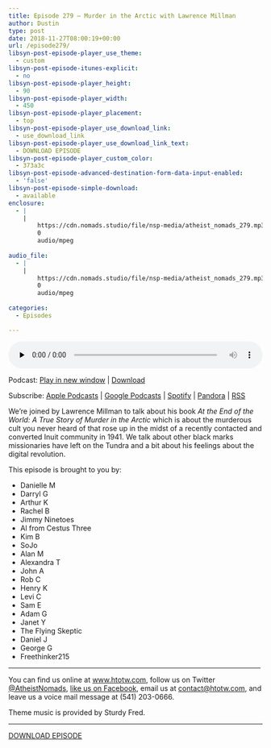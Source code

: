 ```yaml
---
title: Episode 279 – Murder in the Arctic with Lawrence Millman
author: Dustin
type: post
date: 2018-11-27T08:00:19+00:00
url: /episode279/
libsyn-post-episode-player_use_theme:
  - custom
libsyn-post-episode-itunes-explicit:
  - no
libsyn-post-episode-player_height:
  - 90
libsyn-post-episode-player_width:
  - 450
libsyn-post-episode-player_placement:
  - top
libsyn-post-episode-player_use_download_link:
  - use_download_link
libsyn-post-episode-player_use_download_link_text:
  - DOWNLOAD EPISODE
libsyn-post-episode-player_custom_color:
  - 373a3c
libsyn-post-episode-advanced-destination-form-data-input-enabled:
  - 'false'
libsyn-post-episode-simple-download:
  - available
enclosure:
  - |
    |
        https://cdn.nomads.studio/file/nsp-media/atheist_nomads_279.mp3
        0
        audio/mpeg
        
audio_file:
  - |
    |
        https://cdn.nomads.studio/file/nsp-media/atheist_nomads_279.mp3
        0
        audio/mpeg
        
categories:
  - Episodes

---
```

<div itemscope itemtype="http://schema.org/AudioObject">
  <meta itemprop="name" content="Episode 279 &#8211; Murder in the Arctic with Lawrence Millman" />
  
  <meta itemprop="uploadDate" content="2018-11-27T01:00:19-07:00" />
  
  <meta itemprop="encodingFormat" content="audio/mpeg" />
  
  <meta itemprop="description" content="
We're joined by Lawrence Millman to talk about his book At the End of the World: A True Story of Murder in the Arctic which is about the murderous cult you never heard of that rose up in the midst of a recently contacted and converted Inuit communit..." />
  
  <meta itemprop="contentUrl" content="https://dts.podtrac.com/redirect.mp3/cdn.nomads.studio/file/nsp-media/atheist_nomads_279.mp3" />
  </p> 
  
  <div class="powerpress_player" id="powerpress_player_8542">
    <audio class="wp-audio-shortcode" id="audio-2074-286" preload="none" style="width: 100%;" controls="controls"><source type="audio/mpeg" src="https://dts.podtrac.com/redirect.mp3/cdn.nomads.studio/file/nsp-media/atheist_nomads_279.mp3?_=286" /><a href="https://dts.podtrac.com/redirect.mp3/cdn.nomads.studio/file/nsp-media/atheist_nomads_279.mp3">https://dts.podtrac.com/redirect.mp3/cdn.nomads.studio/file/nsp-media/atheist_nomads_279.mp3</a></audio>
  </div>
</div>

<p class="powerpress_links powerpress_links_mp3">
  Podcast: <a href="https://dts.podtrac.com/redirect.mp3/cdn.nomads.studio/file/nsp-media/atheist_nomads_279.mp3" class="powerpress_link_pinw" target="_blank" title="Play in new window" onclick="return powerpress_pinw('https://htotw.com/?powerpress_pinw=2074-podcast');" rel="nofollow">Play in new window</a> | <a href="https://dts.podtrac.com/redirect.mp3/cdn.nomads.studio/file/nsp-media/atheist_nomads_279.mp3" class="powerpress_link_d" title="Download" rel="nofollow" download="atheist_nomads_279.mp3">Download</a>
</p>

<p class="powerpress_links powerpress_subscribe_links">
  Subscribe: <a href="https://podcasts.apple.com/us/podcast/humanists-take-on-the-world/id530050098?mt=2&ls=1" class="powerpress_link_subscribe powerpress_link_subscribe_itunes" target="_blank" title="Subscribe on Apple Podcasts" rel="nofollow">Apple Podcasts</a> | <a href="https://www.google.com/podcasts?feed=aHR0cDovL2F0aGVpc3Rub21hZHMubGlic3luLmNvbS9yc3M%3D" class="powerpress_link_subscribe powerpress_link_subscribe_googleplay" target="_blank" title="Subscribe on Google Podcasts" rel="nofollow">Google Podcasts</a> | <a href="https://open.spotify.com/show/3LzK2xZGike6Tc1GEMtMbr?si=LieN9SNuTpq96smuaUsH8A" class="powerpress_link_subscribe powerpress_link_subscribe_spotify" target="_blank" title="Subscribe on Spotify" rel="nofollow">Spotify</a> | <a href="https://www.pandora.com/podcast/atheist-nomads/PC:10122?corr=62071012&part=ug" class="powerpress_link_subscribe powerpress_link_subscribe_pandora" target="_blank" title="Subscribe on Pandora" rel="nofollow">Pandora</a> | <a href="https://htotw.com/feed/podcast/" class="powerpress_link_subscribe powerpress_link_subscribe_rss" target="_blank" title="Subscribe via RSS" rel="nofollow">RSS</a>
</p>

  
We&#8217;re joined by Lawrence Millman to talk about his book _At the End of the World: A True Story of Murder in the Arctic_ which is about the murderous cult you never heard of that rose up in the midst of a recently contacted and converted Inuit community in 1941. We talk about other black marks missionaries have left on the Tundra and a bit about his feelings about the digital revolution.

<!--more-->

This episode is brought to you by:

  * Danielle M
  * Darryl G
  * Arthur K
  * Rachel B
  * Jimmy Ninetoes
  * Al from Cestus Three
  * Kim B
  * SoJo
  * Alan M
  * Alexandra T
  * John A
  * Rob C
  * Henry K
  * Levi C
  * Sam E
  * Adam G
  * Janet Y
  * The Flying Skeptic
  * Daniel J
  * George G
  * Freethinker215

<hr width="500" />

You can find us online at <a href="https://www.htotw.com/" target="_blank" rel="noopener">www.htotw.com</a>, follow us on Twitter <a href="https://twitter.com/AtheistNomads" target="_blank" rel="noopener">@AtheistNomads</a>, <a href="https://htotw.com/facebook" target="_blank" rel="noopener">like us on Facebook</a>, email us at <contact@htotw.com>, and leave us a voice mail message at (541) 203-0666.

Theme music is provided by Sturdy Fred.

<hr width="”500”" />

[DOWNLOAD EPISODE][1]

 [1]: https://dts.podtrac.com/redirect.mp3/cdn.nomads.studio/file/nsp-media/atheist_nomads_279.mp3